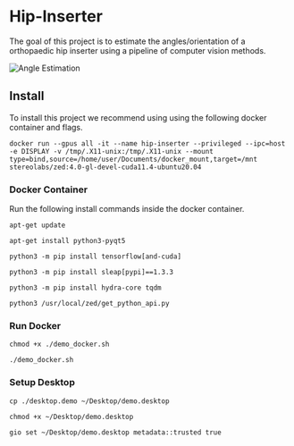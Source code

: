 # Hip-Inserter
The goal of this project is to estimate the angles/orientation of a orthopaedic hip inserter using a pipeline of computer vision methods.

![Angle Estimation](./images/intro.gif)

## Install
To install this project we recommend using using the following docker container and flags. 

`docker run --gpus all -it --name hip-inserter --privileged --ipc=host -e DISPLAY -v /tmp/.X11-unix:/tmp/.X11-unix --mount type=bind,source=/home/user/Documents/docker_mount,target=/mnt stereolabs/zed:4.0-gl-devel-cuda11.4-ubuntu20.04`

### Docker Container
Run the following install commands inside the docker container.

`apt-get update`

`apt-get install python3-pyqt5`

`python3 -m pip install tensorflow[and-cuda]`

`python3 -m pip install sleap[pypi]==1.3.3`

`python3 -m pip install hydra-core tqdm`

`python3 /usr/local/zed/get_python_api.py`


### Run Docker

`chmod +x ./demo_docker.sh`

`./demo_docker.sh`


### Setup Desktop

`cp ./desktop.demo ~/Desktop/demo.desktop`

`chmod +x ~/Desktop/demo.desktop`

`gio set ~/Desktop/demo.desktop metadata::trusted true`
